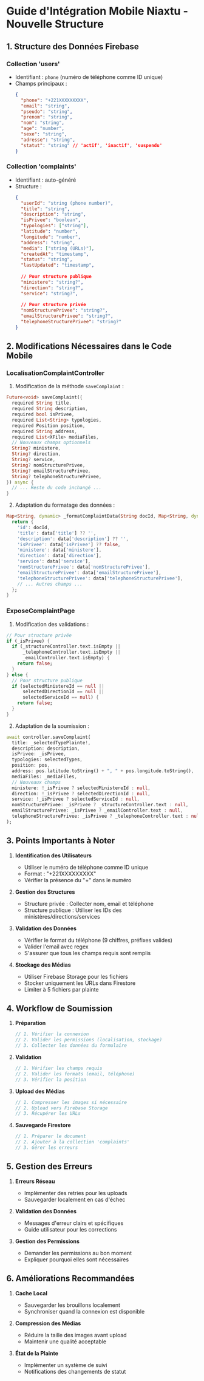 # Guide d'Intégration Mobile Niaxtu - Nouvelle Structure

## 1. Structure des Données Firebase

### Collection 'users'
- Identifiant : `phone` (numéro de téléphone comme ID unique)
- Champs principaux :
  ```json
  {
    "phone": "+221XXXXXXXXX",
    "email": "string",
    "pseudo": "string",
    "prenom": "string",
    "nom": "string",
    "age": "number",
    "sexe": "string",
    "adresse": "string",
    "statut": "string" // 'actif', 'inactif', 'suspendu'
  }
  ```

### Collection 'complaints'
- Identifiant : auto-généré
- Structure :
  ```json
  {
    "userId": "string (phone number)",
    "title": "string",
    "description": "string",
    "isPrivee": "boolean",
    "typologies": ["string"],
    "latitude": "number",
    "longitude": "number",
    "address": "string",
    "media": ["string (URLs)"],
    "createdAt": "timestamp",
    "status": "string",
    "lastUpdated": "timestamp",
    
    // Pour structure publique
    "ministere": "string?",
    "direction": "string?",
    "service": "string?",
    
    // Pour structure privée
    "nomStructurePrivee": "string?",
    "emailStructurePrivee": "string?",
    "telephoneStructurePrivee": "string?"
  }
  ```

## 2. Modifications Nécessaires dans le Code Mobile

### LocalisationComplaintController

1. Modification de la méthode `saveComplaint` :
```dart
Future<void> saveComplaint({
  required String title,
  required String description,
  required bool isPrivee,
  required List<String> typologies,
  required Position position,
  required String address,
  required List<XFile> mediaFiles,
  // Nouveaux champs optionnels
  String? ministere,
  String? direction,
  String? service,
  String? nomStructurePrivee,
  String? emailStructurePrivee,
  String? telephoneStructurePrivee,
}) async {
  // ... Reste du code inchangé ...
}
```

2. Adaptation du formatage des données :
```dart
Map<String, dynamic> _formatComplaintData(String docId, Map<String, dynamic> data) {
  return {
    'id': docId,
    'title': data['title'] ?? '',
    'description': data['description'] ?? '',
    'isPrivee': data['isPrivee'] ?? false,
    'ministere': data['ministere'],
    'direction': data['direction'],
    'service': data['service'],
    'nomStructurePrivee': data['nomStructurePrivee'],
    'emailStructurePrivee': data['emailStructurePrivee'],
    'telephoneStructurePrivee': data['telephoneStructurePrivee'],
    // ... Autres champs ...
  };
}
```

### ExposeComplaintPage

1. Modification des validations :
```dart
// Pour structure privée
if (_isPrivee) {
  if (_structureController.text.isEmpty ||
      _telephoneController.text.isEmpty ||
      _emailController.text.isEmpty) {
    return false;
  }
} else {
  // Pour structure publique
  if (selectedMinistereId == null ||
      selectedDirectionId == null ||
      selectedServiceId == null) {
    return false;
  }
}
```

2. Adaptation de la soumission :
```dart
await controller.saveComplaint(
  title: _selectedTypePlainte!,
  description: description,
  isPrivee: _isPrivee,
  typologies: selectedTypes,
  position: pos,
  address: pos.latitude.toString() + ", " + pos.longitude.toString(),
  mediaFiles: _mediaFiles,
  // Nouveaux champs
  ministere: !_isPrivee ? selectedMinistereId : null,
  direction: !_isPrivee ? selectedDirectionId : null,
  service: !_isPrivee ? selectedServiceId : null,
  nomStructurePrivee: _isPrivee ? _structureController.text : null,
  emailStructurePrivee: _isPrivee ? _emailController.text : null,
  telephoneStructurePrivee: _isPrivee ? _telephoneController.text : null,
);
```

## 3. Points Importants à Noter

1. **Identification des Utilisateurs**
   - Utiliser le numéro de téléphone comme ID unique
   - Format : "+221XXXXXXXXX"
   - Vérifier la présence du "+" dans le numéro

2. **Gestion des Structures**
   - Structure privée : Collecter nom, email et téléphone
   - Structure publique : Utiliser les IDs des ministères/directions/services

3. **Validation des Données**
   - Vérifier le format du téléphone (9 chiffres, préfixes valides)
   - Valider l'email avec regex
   - S'assurer que tous les champs requis sont remplis

4. **Stockage des Médias**
   - Utiliser Firebase Storage pour les fichiers
   - Stocker uniquement les URLs dans Firestore
   - Limiter à 5 fichiers par plainte

## 4. Workflow de Soumission

1. **Préparation**
   ```dart
   // 1. Vérifier la connexion
   // 2. Valider les permissions (localisation, stockage)
   // 3. Collecter les données du formulaire
   ```

2. **Validation**
   ```dart
   // 1. Vérifier les champs requis
   // 2. Valider les formats (email, téléphone)
   // 3. Vérifier la position
   ```

3. **Upload des Médias**
   ```dart
   // 1. Compresser les images si nécessaire
   // 2. Upload vers Firebase Storage
   // 3. Récupérer les URLs
   ```

4. **Sauvegarde Firestore**
   ```dart
   // 1. Préparer le document
   // 2. Ajouter à la collection 'complaints'
   // 3. Gérer les erreurs
   ```

## 5. Gestion des Erreurs

1. **Erreurs Réseau**
   - Implémenter des retries pour les uploads
   - Sauvegarder localement en cas d'échec

2. **Validation des Données**
   - Messages d'erreur clairs et spécifiques
   - Guide utilisateur pour les corrections

3. **Gestion des Permissions**
   - Demander les permissions au bon moment
   - Expliquer pourquoi elles sont nécessaires

## 6. Améliorations Recommandées

1. **Cache Local**
   - Sauvegarder les brouillons localement
   - Synchroniser quand la connexion est disponible

2. **Compression des Médias**
   - Réduire la taille des images avant upload
   - Maintenir une qualité acceptable

3. **État de la Plainte**
   - Implémenter un système de suivi
   - Notifications des changements de statut 